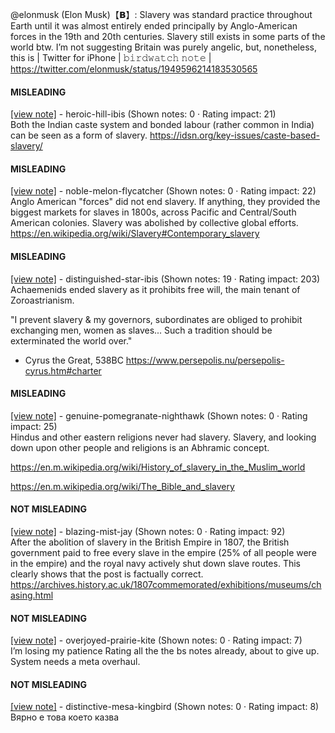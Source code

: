 @elonmusk (Elon Musk)【𝗕】: Slavery was standard practice throughout Earth until it was almost entirely ended principally by Anglo-American forces in the 19th and 20th centuries. Slavery still exists in some parts of the world btw. I’m not suggesting Britain was purely angelic, but, nonetheless, this is | Twitter for iPhone | 𝚋𝚒𝚛𝚍𝚠𝚊𝚝𝚌𝚑 𝚗𝚘𝚝𝚎 | https://twitter.com/elonmusk/status/1949596214183530565

#### MISLEADING

[[view note]](https://x.com/i/birdwatch/n/1949678920674013624) - heroic-hill-ibis (Shown notes: 0 · Rating impact: 21)\
Both the Indian caste system and bonded labour (rather common in India) can be seen as a form of slavery.
https://idsn.org/key-issues/caste-based-slavery/

#### MISLEADING

[[view note]](https://x.com/i/birdwatch/n/1949638415504597184) - noble-melon-flycatcher (Shown notes: 0 · Rating impact: 22)\
Anglo American "forces" did not end slavery. If anything, they provided the biggest markets for slaves in 1800s, across Pacific and Central/South American colonies. Slavery was abolished by collective global efforts. 
https://en.wikipedia.org/wiki/Slavery#Contemporary_slavery

#### MISLEADING

[[view note]](https://x.com/i/birdwatch/n/1949632729626390879) - distinguished-star-ibis (Shown notes: 19 · Rating impact: 203)\
Achaemenids ended slavery as it prohibits free will, the main tenant of Zoroastrianism.

"I prevent slavery & my governors, subordinates are obliged to prohibit exchanging men, women as slaves... Such a tradition should be exterminated the world over."

- Cyrus the Great, 538BC
https://www.persepolis.nu/persepolis-cyrus.htm#charter

#### MISLEADING

[[view note]](https://x.com/i/birdwatch/n/1949675421231894638) - genuine-pomegranate-nighthawk (Shown notes: 0 · Rating impact: 25)\
Hindus and other eastern religions never had slavery. Slavery, and looking down upon other people and religions is an Abhramic concept.

https://en.m.wikipedia.org/wiki/History_of_slavery_in_the_Muslim_world

https://en.m.wikipedia.org/wiki/The_Bible_and_slavery


#### NOT MISLEADING

[[view note]](https://x.com/i/birdwatch/n/1949742375221313995) - blazing-mist-jay (Shown notes: 0 · Rating impact: 92)\
After the abolition of slavery in the British Empire in 1807, the British government paid to free every slave in the empire (25% of all people were in the empire) and the royal navy actively shut down slave routes. This clearly shows that the post is factually correct.
https://archives.history.ac.uk/1807commemorated/exhibitions/museums/chasing.html

#### NOT MISLEADING

[[view note]](https://x.com/i/birdwatch/n/1949739183008076283) - overjoyed-prairie-kite (Shown notes: 0 · Rating impact: 7)\
I’m losing my patience Rating all the the bs notes already, about to give up. System needs a meta overhaul.

#### NOT MISLEADING

[[view note]](https://x.com/i/birdwatch/n/1949679853055127849) - distinctive-mesa-kingbird (Shown notes: 0 · Rating impact: 8)\
Вярно е това което казва
